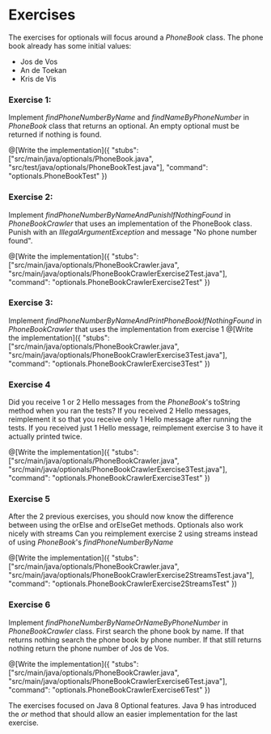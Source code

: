 # Exercises

The exercises for optionals will focus around a _PhoneBook_ class. The phone book already has some initial values:
- Jos de Vos
- An de Toekan
- Kris de Vis

### Exercise 1:
Implement _findPhoneNumberByName_ and _findNameByPhoneNumber_ in _PhoneBook_ class that returns an optional. An empty optional must be returned if nothing is found.

@[Write the implementation]({
    "stubs": ["src/main/java/optionals/PhoneBook.java", "src/test/java/optionals/PhoneBookTest.java"], 
    "command": "optionals.PhoneBookTest"
})

### Exercise 2:
Implement _findPhoneNumberByNameAndPunishIfNothingFound_ in _PhoneBookCrawler_ that uses an implementation of the PhoneBook class.
Punish with an _IllegalArgumentException_ and message "No phone number found".

@[Write the implementation]({
    "stubs": ["src/main/java/optionals/PhoneBookCrawler.java", "src/main/java/optionals/PhoneBookCrawlerExercise2Test.java"], 
    "command": "optionals.PhoneBookCrawlerExercise2Test"
})

### Exercise 3:
Implement _findPhoneNumberByNameAndPrintPhoneBookIfNothingFound_ in _PhoneBookCrawler_ that uses the implementation from exercise 1
@[Write the implementation]({
    "stubs": ["src/main/java/optionals/PhoneBookCrawler.java", "src/main/java/optionals/PhoneBookCrawlerExercise3Test.java"], 
    "command": "optionals.PhoneBookCrawlerExercise3Test"
})

### Exercise 4
Did you receive 1 or 2 Hello messages from the _PhoneBook_'s toString method when you ran the tests?
If you received 2 Hello messages, reimplement it so that you receive only 1 Hello message after running the tests.
If you received just 1 Hello message, reimplement exercise 3 to have it actually printed twice.

@[Write the implementation]({
    "stubs": ["src/main/java/optionals/PhoneBookCrawler.java", "src/main/java/optionals/PhoneBookCrawlerExercise3Test.java"], 
    "command": "optionals.PhoneBookCrawlerExercise3Test"
})

### Exercise 5
After the 2 previous exercises, you should now know the difference between using the orElse and orElseGet methods.
Optionals also work nicely with streams
Can you reimplement exercise 2 using streams instead of using _PhoneBook_'s _findPhoneNumberByName_

@[Write the implementation]({
    "stubs": ["src/main/java/optionals/PhoneBookCrawler.java", "src/main/java/optionals/PhoneBookCrawlerExercise2StreamsTest.java"], 
    "command": "optionals.PhoneBookCrawlerExercise2StreamsTest"
})

### Exercise 6
Implement _findPhoneNumberByNameOrNameByPhoneNumber_ in _PhoneBookCrawler_ class. First search the phone book by name. If that returns nothing search the phone book by phone number. If that still returns nothing return the phone number of Jos de Vos.

@[Write the implementation]({
    "stubs": ["src/main/java/optionals/PhoneBookCrawler.java", "src/main/java/optionals/PhoneBookCrawlerExercise6Test.java"], 
    "command": "optionals.PhoneBookCrawlerExercise6Test"
})

The exercises focused on Java 8 Optional features. Java 9 has introduced the _or_ method that should allow an easier implementation for the last exercise.